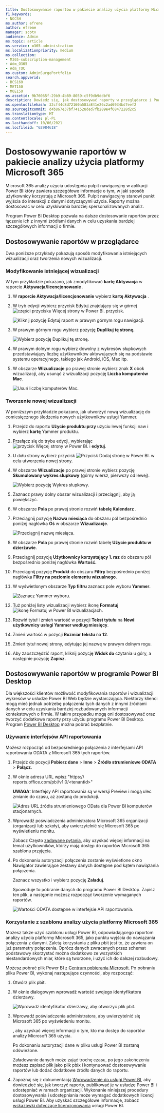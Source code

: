 ```yaml
---
title: Dostosowywanie raportów w pakiecie analizy użycia platformy Microsoft 365
f1.keywords:
- NOCSH
ms.author: efrene
author: efrene
manager: scotv
audience: Admin
ms.topic: article
ms.service: o365-administration
ms.localizationpriority: medium
ms.collection:
- M365-subscription-management
- Adm_O365
- Adm_TOC
ms.custom: AdminSurgePortfolio
search.appverid:
- BCS160
- MET150
- MOE150
ms.assetid: 9b76065f-29b9-4b89-8059-c5f9db9ddbf6
description: Dowiedz się, jak dostosowywać raporty w przeglądarce i Power BI Desktop.
ms.openlocfilehash: 32cf44c8d72160a583a841e26c2ad6934bd7eef2
ms.sourcegitcommit: d4b867e37bf741528ded7fb289e4f6847228d2c5
ms.translationtype: MT
ms.contentlocale: pl-PL
ms.lasthandoff: 10/06/2021
ms.locfileid: "62984618"
---
```

# <a name="customize-the-reports-in-microsoft-365-usage-analytics"></a>Dostosowywanie raportów w pakiecie analizy użycia platformy Microsoft 365

Microsoft 365 analizy użycia udostępnia pulpit nawigacyjny w aplikacji Power BI który zawiera szczegółowe informacje o tym, w jaki sposób użytkownicy korzystają z Microsoft 365. Pulpit nawigacyjny stanowi punkt wyjścia do interakcji z danymi dotyczącymi użycia. Raporty można dostosować w celu uzyskiwania bardziej spersonalizowanych analiz.

Program Power BI Desktop pozwala na dalsze dostosowanie raportów przez łączenie ich z innymi źródłami danych w celu uzyskania bardziej szczegółowych informacji o firmie.

## <a name="customizing-reports-in-the-browser"></a>Dostosowywanie raportów w przeglądarce

Dwa poniższe przykłady pokazują sposób modyfikowania istniejących wizualizacji oraz tworzenia nowych wizualizacji.

### <a name="modify-an-existing-visual"></a>Modyfikowanie istniejącej wizualizacji

W tym przykładzie pokazano, jak zmodyfikować **kartę Aktywacja** w raporcie **Aktywacja/licencjonowanie** .

1. W **raporcie Aktywacja/licencjonowanie** wybierz **kartę Aktywacja** .

2. W tryb edycji wybierz przycisk Edytuj znajdujący  się w górnej ![części przycisku Więcej strony w Power BI.](../../media/d8da3c19-3f2d-4bf6-811e-faa804f74770.png) przycisk.

    ![Kliknij pozycję Edytuj raport w prawym górnym rogu nawigacji.](../../media/e2c16663-1fbd-4d7f-887c-0cbb891d3b3d.png)

3. W prawym górnym rogu wybierz pozycję **Duplikuj tę stronę**.

    ![Wybierz pozycję Duplikuj tę stronę.](../../media/b2d18dcd-6b82-4ce7-ab79-1b24e3721309.png)

4. W prawym dolnym rogu wybierz dowolny z wykresów słupkowych przedstawiający liczbę użytkowników aktywujących się na podstawie systemu operacyjnego, takiego jak Android, iOS, Mac itp.

5. W obszarze **Wizualizacje** po prawej stronie wybierz znak **X** obok wizualizacji, aby usunąć z wizualizacji pozycję **Liczba komputerów Mac**.

    ![Usuń liczbę komputerów Mac.](../../media/ce3d8358-df57-4f64-bd25-ac5be7fc8713.png)

### <a name="create-a-new-visual"></a>Tworzenie nowej wizualizacji

W poniższym przykładzie pokazano, jak utworzyć nową wizualizację do comiesięcznego śledzenia nowych użytkowników usługi Yammer.

1. Przejdź do raportu **Użycie produktu przy** użyciu lewej funkcji naw i wybierz **kartę** Yammer produktu.

2. Przełącz się do trybu edycji, wybierając ![przycisk Więcej strony w Power BI.](../../media/d8da3c19-3f2d-4bf6-811e-faa804f74770.png) i **edytuj**.

3. U dołu strony wybierz przycisk ![Przycisk Dodaj stronę w Power BI.](../../media/d3b8c117-17d4-4f53-b078-8fefc2155b24.png) w celu utworzenia nowej strony.

4. W obszarze **Wizualizacje** po prawej stronie wybierz pozycję **Skumulowany wykres słupkowy** (górny wiersz, pierwszy od lewej).

    ![Wybierz pozycję Wykres słupkowy.](../../media/214c3fed-6eae-43e6-83fb-708a2d74406e.png)

5. Zaznacz prawy dolny obszar wizualizacji i przeciągnij, aby ją powiększyć.

6. W obszarze **Pola** po prawej stronie rozwiń **tabelę Kalendarz** .

7. Przeciągnij pozycję **Nazwa miesiąca** do obszaru pól bezpośrednio poniżej nagłówka **Oś** w obszarze **Wizualizacje**.

    ![Przeciągnij nazwę miesiąca.](../../media/bff99987-8c4b-4618-89fd-47df557b0ed7.png)

8. W obszarze **Pola** po prawej stronie rozwiń tabelę **Użycie produktu w dzierżawie**.

9. Przeciągnij pozycję **Użytkownicy korzystający 1. raz** do obszaru pól bezpośrednio poniżej nagłówka **Wartość**.

10. Przeciągnij pozycję **Produkt** do obszaru **Filtry** bezpośrednio poniżej nagłówka **Filtry na poziomie elementu wizualnego**.

11. W wyświetlonym obszarze **Typ filtru** zaznacz pole wyboru **Yammer**.

    ![Zaznacz Yammer wyboru.](../../media/82e99730-0de9-42da-928a-76aab0c3e609.png)

12. Tuż poniżej listy wizualizacji wybierz ikonę **Formatuj** ![ikonę Formatuj w Power BI wizualizacjach](../../media/ee0602f3-3df5-4930-b862-db1d90ae4ae2.png).

13. Rozwiń tytuł i zmień wartość w pozycji **Tekst tytułu** na **Nowi użytkownicy usługi Yammer według miesięcy**.

14. Zmień wartość w pozycji **Rozmiar tekstu** na **12**.

15. Zmień tytuł nowej strony, edytując jej nazwę w prawym dolnym rogu.

16. Aby zaoszczędzić raport, kliknij pozycję **Widok do** czytania u góry, a następnie pozycję **Zapisz**.

## <a name="customizing-the-reports-in-power-bi-desktop"></a>Dostosowywanie raportów w programie Power BI Desktop

Dla większości klientów możliwość modyfikowania raportów i wizualizacji wykresów w usłudze Power BI Web będzie wystarczająca. Niektórzy klienci mogą mieć jednak potrzebę połączenia tych danych z innymi źródłami danych w celu uzyskania bardziej rozbudowanych informacji kontekstowych o firmie. W takim przypadku mogą oni dostosowywać oraz tworzyć dodatkowe raporty przy użyciu programu Power BI Desktop. Program [Power BI Desktop](https://go.microsoft.com/fwlink/p/?linkid=849797) można pobrać bezpłatnie.

### <a name="use-the-reporting-apis"></a>Używanie interfejsów API raportowania

Możesz rozpocząć od bezpośredniego połączenia z interfejsami API raportowania ODATA z Microsoft 365 tych raportów.

1. Przejdź do pozycji **Pobierz dane** \> **Inne** \> **Źródło strumieniowe ODATA** \> **Połącz**.

2. W oknie adresu URL wpisz "https://<i></i> reports.office.com/pbi/v1.0/\<tenantid\>"

    **UWAGA:** Interfejsy API raportowania są w wersji Preview i mogą ulec zmianie do czasu, aż zostaną do produkcji.

    ![Adres URL źródła strumieniowego OData dla Power BI komputerów stacjonarnych.](../../media/c0ef967e-a454-4eba-bc8e-61e113170053.png)

3. Wprowadź poświadczenia administratora Microsoft 365 organizacji (organizacji lub szkoły), aby uwierzytelnić się Microsoft 365 po wyświetleniu monitu.

    Zobacz Często [zadawane pytania](usage-analytics.md#faq), aby uzyskać więcej informacji na temat użytkowników, którzy mają dostęp do raportów Microsoft 365 szablonu przyjęcia.

4. Po dokonaniu autoryzacji połączenia zostanie wyświetlone okno Nawigator zawierające zestawy danych dostępne pod kątem nawiązania połączenia.

    Zaznacz wszystko i wybierz pozycję **Załaduj**.

    Spowoduje to pobranie danych do programu Power BI Desktop. Zapisz ten plik, a następnie możesz rozpocząć tworzenie wymaganych raportów.

    ![Wartości ODATA dostępne w interfejsie API raportowania.](../../media/545b4d17-dbbd-4cfc-b75a-a8b27283d438.png)

### <a name="use-the-microsoft-365-usage-analytics-template"></a>Korzystanie z szablonu analizy użycia platformy Microsoft 365

Możesz także użyć szablonu usługi Power BI, odpowiadającego raportom analizy użycia platformy Microsoft 365, jako punktu wyjścia do nawiązania połączenia z danymi. Zaletą korzystania z pliku pbit jest to, że zawiera on już parametry połączenia. Oprócz danych zwracanych przez schemat podstawowy skorzystać można dodatkowo ze wszystkich niestandardowych miar, które są tworzone, i użyć ich do dalszej rozbudowy.

Możesz pobrać plik Power BI z [Centrum pobierania Microsoft](https://download.microsoft.com/download/7/8/2/782ba8a7-8d89-4958-a315-dab04c3b620c/Microsoft%20365%20Usage%20Analytics.pbit). Po pobraniu pliku Power BI, wykonaj następujące czynności, aby rozpocząć:

1. Otwórz plik pbit.

2. W oknie dialogowym wprowadź wartość swojego identyfikatora dzierżawy.

    ![Wprowadź identyfikator dzierżawy, aby otworzyć plik pbit.](../../media/071ed0bf-8b9d-49c6-81fc-fd4c6cc85bd3.png)

3. Wprowadź poświadczenia administratora, aby uwierzytelnić się Microsoft 365 po wyświetleniu monitu.

     , aby uzyskać więcej informacji o tym, kto ma dostęp do raportów analizy Microsoft 365 użycia.

    Po dokonaniu autoryzacji dane w pliku usługi Power BI zostaną odświeżone.

    Załadowanie danych może zająć trochę czasu, po jego zakończeniu możesz zapisać plik jako plik pbix i kontynuować dostosowywanie raportów lub dodać dodatkowe źródło danych do raportu.

4. Zapoznaj się z dokumentacją [Wprowadzenie do usługi Power BI](/power-bi/fundamentals/desktop-getting-started), aby dowiedzieć się, jak tworzyć raporty, publikować je w usłudze Power BI i udostępniać w ramach organizacji. Wykonanie niniejszej procedury dostosowywania i udostępniania może wymagać dodatkowych licencji usługi Power BI. Aby uzyskać szczegółowe informacje, zobacz [wskazówki dotyczące licencjonowania](https://go.microsoft.com/fwlink/p/?linkid=849803) usługi Power BI.

